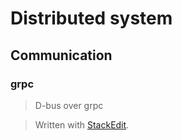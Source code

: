 # Distributed system

## Communication
### grpc
> D-bus over grpc
> 


> Written with [StackEdit](https://stackedit.io/).
<!--stackedit_data:
eyJoaXN0b3J5IjpbMTczMDUwOTgzOV19
-->